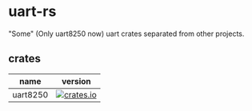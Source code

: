 # uart-rs

"Some" (Only uart8250 now) uart crates separated from other projects.

## crates

| name     | version                                                                                         |
| -------- | ----------------------------------------------------------------------------------------------- |
| uart8250 | [![crates.io](https://img.shields.io/crates/v/uart8250.svg)](https://crates.io/crates/uart8250) |

